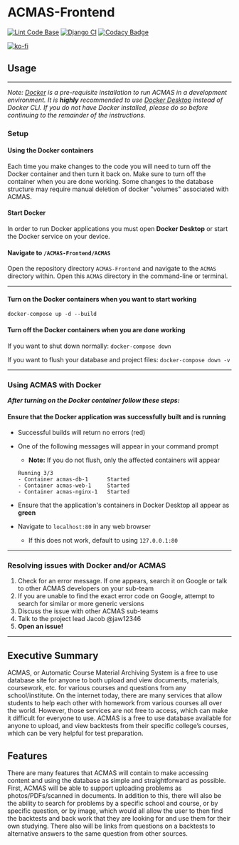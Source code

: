 # ACMAS-Frontend

[![Lint Code Base](https://github.com/ACMAS/ACMAS-Frontend/actions/workflows/super-linter.yml/badge.svg)](https://github.com/ACMAS/ACMAS-Frontend/actions/workflows/super-linter.yml)  [![Django CI](https://github.com/ACMAS/ACMAS-Frontend/actions/workflows/django.yml/badge.svg)](https://github.com/ACMAS/ACMAS-Frontend/actions/workflows/django.yml)
[![Codacy Badge](https://app.codacy.com/project/badge/Grade/c4e7f48ee49a4504bc2a4cdef806dfa8)](https://www.codacy.com/gh/ACMAS/ACMAS-Frontend/dashboard?utm_source=github.com&amp;utm_medium=referral&amp;utm_content=ACMAS/ACMAS-Frontend&amp;utm_campaign=Badge_Grade)

[![ko-fi](https://ko-fi.com/img/githubbutton_sm.svg)](https://ko-fi.com/L4L4GMYID)

## Usage

---
_Note: [Docker](https://docs.docker.com/get-docker/) is a pre-requisite installation to run ACMAS in a development
 environment.
It is __highly__ recommended to use [Docker Desktop](https://www.docker.com/products/docker-desktop/) instead of
 Docker CLI. If you do not have Docker installed, please do so before continuing to the remainder of the instructions._

### Setup
#### Using the Docker containers
Each time you make changes to the code you will need to turn off the Docker container and then turn it back on.
 Make sure to turn off the container when you are done working. Some changes to the database structure may require
 manual deletion of docker "volumes" associated with ACMAS.
#### Start Docker
In order to run Docker applications you must open __Docker Desktop__ or start the Docker service on your device.
#### Navigate to `/ACMAS-Frontend/ACMAS`
Open the repository directory `ACMAS-Frontend` and navigate to the `ACMAS` directory within. Open this `ACMAS`
 directory in the command-line or terminal.

---
#### __Turn on the Docker containers when you want to start working__
`docker-compose up -d --build`
#### __Turn off the Docker containers when you are done working__
If you want to shut down normally: `docker-compose down`

If you want to flush your database and project files: `docker-compose down -v`

---
### Using ACMAS with Docker
___After turning on the Docker container follow these steps:___
#### Ensure that the Docker application was successfully built and is running
- Successful builds will return no errors (red)

- One of the following messages will appear in your command prompt

  - __Note:__ If you do not flush, only the affected containers will appear

  ```shell
  Running 3/3
  - Container acmas-db-1      Started
  - Container acmas-web-1     Started
  - Container acmas-nginx-1   Started
  ```

- Ensure that the application's containers in Docker Desktop all appear as __green__

- Navigate to `localhost:80` in any web browser
  - If this does not work, default to using `127.0.0.1:80`
---

### Resolving issues with Docker and/or ACMAS
1) Check for an error message. If one appears, search it on Google or talk to other ACMAS developers on your sub-team
2) If you are unable to find the exact error code on Google, attempt to search for similar or more generic versions
3) Discuss the issue with other ACMAS sub-teams
4) Talk to the project lead Jacob @jaw12346
5) __Open an issue!__

---

## Executive Summary

  ACMAS, or Automatic Course Material Archiving System is a free to use database site for anyone to both upload and view documents, materials, coursework, etc. for various courses and questions from any school/institute.
On the internet today, there are many services that allow students to help each other with homework from various courses all over the world. However, those services are not free to access, which can make it difficult for everyone to use. ACMAS is a free to use database available for anyone to upload, and view backtests from their specific college’s courses, which can be very helpful for test preparation.

## Features

  There are many features that ACMAS will contain to make accessing content and using the database as simple and straightforward as possible. First, ACMAS will be able to support uploading problems as photos/PDFs/scanned in documents.
In addition to this, there will also be the ability to search for problems by a specific school and course, or by specific question, or by image, which would all allow the user to then find the backtests and back work that they are looking for and use them for their own studying.
There also will be links from questions on a backtests to alternative answers to the same question from other sources.
